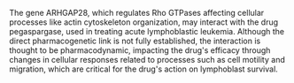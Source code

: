 The gene ARHGAP28, which regulates Rho GTPases affecting cellular processes like actin cytoskeleton organization, may interact with the drug pegaspargase, used in treating acute lymphoblastic leukemia. Although the direct pharmacogenetic link is not fully established, the interaction is thought to be pharmacodynamic, impacting the drug's efficacy through changes in cellular responses related to processes such as cell motility and migration, which are critical for the drug's action on lymphoblast survival.